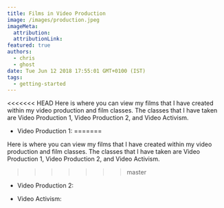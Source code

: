 ```yaml
---
title: Films in Video Production
image: /images/production.jpeg
imageMeta:
  attribution:
  attributionLink:
featured: true
authors:
  - chris
  - ghost
date: Tue Jun 12 2018 17:55:01 GMT+0100 (IST)
tags:
  - getting-started
---
```


<<<<<<< HEAD
Here is where you can view my films that I have created within my video production
and film classes. The classes that I have taken are Video Production 1,
Video Production 2, and Video Activism.

- Video Production 1:
=======

Here is where you can view my films that I have created within my video
production and film classes. The classes that I have taken are Video
Production 1, Video Production 2, and Video Activism.



>>>>>>> master


- Video Production 2:


- Video Activism:
